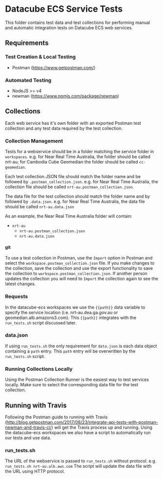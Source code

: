 # Datacube ECS Service Tests

This folder contains test data and test collections for performing manual and automatic integration tests on Datacube ECS web services.

## Requirements
### Test Creation & Local Testing
+ Postman (https://www.getpostman.com/)

### Automated Testing
+ NodeJS >= v4
+ newman (https://www.npmjs.com/package/newman)

## Collections
Each web service has it's own folder with an exported Postman test collection and any test data required by the test collection.

### Collection Management
Tests for a webservice should be in a folder matching the service folder in `workspaces`. e.g. for Near Real Time Australia, the folder should be called nrt-au; for Cambodia Cube Geomedian the folder should be called `cc-geomedian`.

Each test collection JSON file should match the folder name and be followed by `.postman_collection.json`. e.g. for Near Real Time Australia, the collection file should be called `nrt-au.postman_collection.json`.

The data file for the test collection should match the folder name and by followed by `.data.json`. e.g. for Near Real Time Australia, the data file should be called `nrt-au.data.json`

As an example, the Near Real Time Australia folder will contain:
+ `nrt-au`
    + `nrt-au.postman_collection.json`
    + `nrt-au.data.json`

#### git
To use a test collection in Postman, use the `Import` option in Postman and select the `workspace.postman_collection.json` file. If you make changes to the collection, save the collection and use the export functionality to save the collection to `workspace.postman_collection.json`. If another person updates the collection you will need to `Import` the collection again to see the latest changes.

### Requests
In the datacube-ecs workspaces we use the `{{path}}` data variable to specify the service location (i.e. nrt-au.dea.ga.gov.au or geomedian.alb.amazons3.com). This `{{path}}` integrates with the `run_tests.sh` script discussed later.

### data.json
If using `run_tests.sh` the only requirement for `data.json` is each data object containing a `path` entry. This `path` entry will be overwritten by the `run_tests.sh` script.

### Running Collections Locally
Using the Postman Collection Runner is the easiest way to test services locally. Make sure to select the corresponding data file for the test collection.

## Running with Travis
Following the Postman guide to running with Travis (http://blog.getpostman.com/2017/08/23/integrate-api-tests-with-postman-newman-and-travis-ci/) will get the Travis process up and running. Using the datacube-ecs workspaces we also have a script to automatically run our tests and use data.

### run_tests.sh
The URL of the webservice is passed to `run_tests.sh` without protocol. e.g. `run_tests.sh nrt-au.alb.aws.com` The script will update the data file with the URL using HTTP protocol.


